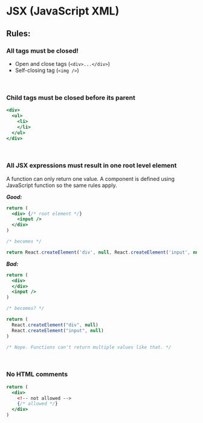 # JSX (JavaScript XML)

## Rules:

### All tags must be closed!

* Open and close tags (`<div>...</div>`)
* Self-closing tag (`<img />`)

<br>

### Child tags must be closed before its parent

```jsx
<div>
  <ul>
    <li>
    </li>
  </ul>
</div>
```

<br>

### All JSX expressions must result in one root level element

A function can only return one value. A component is defined using JavaScript function so the same rules apply.

***Good:***
```jsx
return (
  <div> {/* root element */}
    <input />
  </div>
)

/* becomes */

return React.createElement('div', null, React.createElement('input', null))
```

***Bad:***
```jsx
return (
  <div>
  </div>
  <input />
)

/* becomes? */

return (
  React.createElement("div", null)
  React.createElement("input", null)
)

/* Nope. Functions can't return multiple values like that. */
```

<br>

### No HTML comments

```jsx
return (
  <div>
    <!-- not allowed -->
    {/* allowed */}
  </div>
)
```